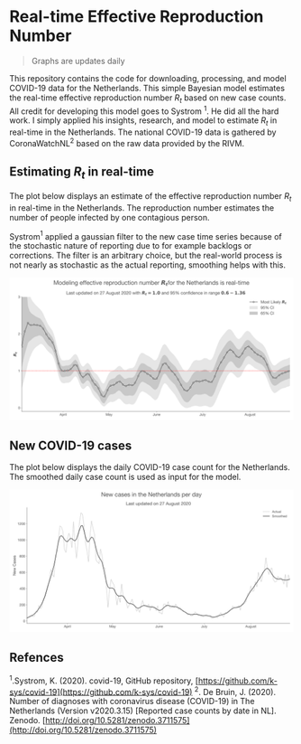 # Real-time Effective Reproduction Number

> Graphs are updates daily

This repository contains the code for downloading, processing, and model COVID-19 data for the Netherlands. This simple Bayesian model estimates the real-time effective reproduction number $R_t$ based on new case counts. All credit for developing this model goes to Systrom <sup>1</sup>. He did all the hard work. I simply applied his insights, research, and model to estimate $R_t$ in real-time in the Netherlands. The national COVID-19 data is gathered by CoronaWatchNL<sup>2</sup> based on the raw data provided by the RIVM.

## Estimating $R_t$ in real-time

The plot below displays an estimate of the effective reproduction number $R_t$ in real-time in the Netherlands. The reproduction number estimates the number of people infected by one contagious person.

Systrom$^1$ applied a gaussian filter to the new case time series because of the stochastic nature of reporting due to for example backlogs or corrections. The filter is an arbitrary choice, but the real-world process is not nearly as stochastic as the actual reporting, smoothing helps with this.

![original_smoothed](figures/most_likely_rt.svg)

## New COVID-19 cases

The plot below displays the daily COVID-19 case count for the Netherlands. The smoothed daily case count is used as input for the model.

![original_smoothed](figures/original_smoothed.svg)

## Refences

<sup>1</sup>.Systrom, K. (2020). covid-19, GitHub repository, [https://github.com/k-sys/covid-19](https://github.com/k-sys/covid-19)
<sup>2</sup>. De Bruin, J. (2020). Number of diagnoses with coronavirus disease (COVID-19) in The Netherlands (Version v2020.3.15) [Reported case counts by date in NL]. Zenodo. [http://doi.org/10.5281/zenodo.3711575](http://doi.org/10.5281/zenodo.3711575)
